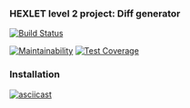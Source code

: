 ### HEXLET level 2 project: Diff generator
[![Build Status](https://travis-ci.org/ElHexio/project-lvl2-s361.svg?branch=master)](https://travis-ci.org/ElHexio/project-lvl2-s361)

[![Maintainability](https://api.codeclimate.com/v1/badges/c9f8a1ee8954c020cecb/maintainability)](https://codeclimate.com/github/ElHexio/project-lvl2-s361/maintainability)
[![Test Coverage](https://api.codeclimate.com/v1/badges/c9f8a1ee8954c020cecb/test_coverage)](https://codeclimate.com/github/ElHexio/project-lvl2-s361/test_coverage)

### Installation
[![asciicast](https://asciinema.org/a/yej0r1P5cPvrehOK6Ht4oqcRb.svg)](https://asciinema.org/a/yej0r1P5cPvrehOK6Ht4oqcRb)

